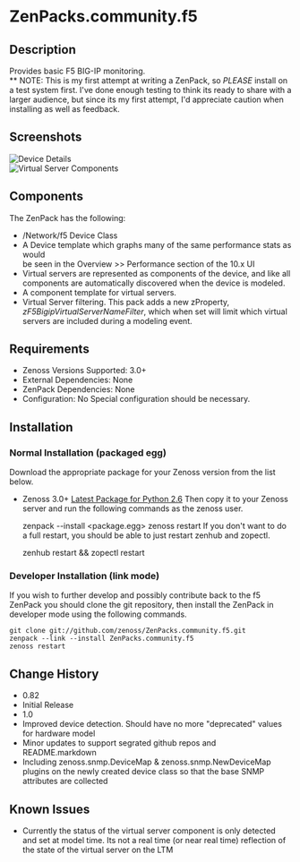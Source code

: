 # ZenPacks.community.f5
## Description
Provides basic F5 BIG-IP monitoring.  
** NOTE: This is my first attempt at writing a ZenPack, so *PLEASE* install on 
a test system first. I've done enough testing to think its ready to share with 
a larger audience, but since its my first attempt, I'd appreciate caution when 
installing as well as feedback.

## Screenshots
![Device Details](https://github.com/zenoss/ZenPacks.community.f5/raw/master/screenshots/zenoss_bigip_DeviceDetails.png)  
![Virtual Server Components](https://github.com/zenoss/ZenPacks.community.f5/raw/master/screenshots/zenoss_bigip_vs_component.png)

## Components
The ZenPack has the following:  
 * /Network/f5 Device Class  
 *  A Device template which graphs many of the same performance stats as would   
 	be seen in the Overview >> Performance section of the 10.x UI  
 *  Virtual servers are represented as components of the device, and like all 
 	components are automatically discovered when the device is modeled.  
 *  A component template for virtual servers.  
 *  Virtual Server filtering. This pack adds a new zProperty, 
 	*zF5BigipVirtualServerNameFilter*, which when set will limit which virtual 
 	servers are included during a modeling event.  

## Requirements
 * Zenoss Versions Supported: 3.0+
 * External Dependencies: None
 * ZenPack Dependencies: None
 * Configuration: No Special configuration should be necessary.

## Installation
### Normal Installation (packaged egg)
Download the appropriate package for your Zenoss version from the list
below.
 * Zenoss 3.0+ [Latest Package for Python 2.6][]
Then copy it to your Zenoss server and run the following commands as the zenoss
user.

    zenpack --install <package.egg>
    zenoss restart
If you don't want to do a full restart, you should be able to just restart
zenhub and zopectl.

	zenhub restart &&  zopectl restart

### Developer Installation (link mode)
If you wish to further develop and possibly contribute back to the f5
ZenPack you should clone the git repository, then install the ZenPack in
developer mode using the following commands.

    git clone git://github.com/zenoss/ZenPacks.community.f5.git
    zenpack --link --install ZenPacks.community.f5
    zenoss restart

## Change History
 * 0.82
  * Initial Release
 * 1.0
  * Improved device detection. Should have no more "deprecated" values for 
  hardware model 
  * Minor updates to support segrated github repos and README.markdown
  * Including zenoss.snmp.DeviceMap & zenoss.snmp.NewDeviceMap plugins on the 
  newly created device class so that the base SNMP attributes are collected

## Known Issues
 *  Currently the status of the virtual server component is only detected and 
 	set at model time. Its not a real time (or near real time) reflection of 
 	the state of the virtual server on the LTM
 	
[Latest Package for Python 2.6]: <https://github.com/downloads/zenoss/ZenPacks.community.f5/ZenPacks.community.f5-1.0-py2.6.egg>